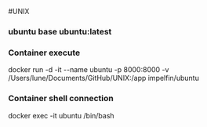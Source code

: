 #UNIX 


### ubuntu base ubuntu:latest

### Container execute		    
docker run -d -it --name ubuntu -p 8000:8000 -v /Users/lune/Documents/GitHub/UNIX:/app impelfin/ubuntu

### Container shell connection
docker exec -it ubuntu /bin/bash
